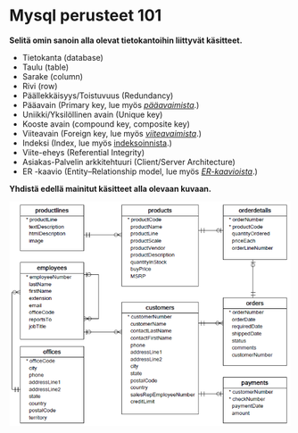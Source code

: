 # Mysql perusteet 101

**Selitä omin sanoin alla olevat tietokantoihin liittyvät käsitteet.**

* Tietokanta \(database\)
* Taulu \(table\)
* Sarake \(column\)
* Rivi \(row\)
* Päällekkäisyys/Toistuvuus \(Redundancy\)
* Pääavain \(Primary key, lue myös [_pääavaimista_](../relaatiotietokannat/paeae-ja-viiteavaimet.md).\)
* Uniikki/Yksilöllinen avain \(Unique key\)
* Kooste avain \(compound key, composite key\)
* Viiteavain \(Foreign key, lue myös [_viiteavaimista_](../relaatiotietokannat/paeae-ja-viiteavaimet.md#viiteavain).\)
* Indeksi \(Index, lue myös [indeksoinnista](../relaatiotietokannat/indeksointi.md).\)
* Viite-eheys \(Referential Integrity\)
* Asiakas-Palvelin arkkitehtuuri \(Client/Server Architecture\)
* ER -kaavio \(Entity–Relationship model, lue myös [_ER-kaavioista_](../relaatiotietokannat/er-kaaviot.md).\) 

**Yhdistä edellä mainitut käsitteet alla olevaan kuvaan.**

![](../.gitbook/assets/mysql-sample-database-schema.png)



